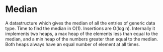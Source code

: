 # Median
A datastructure which gives the median of all the entries of generic data type. Time to find the median in O(1). Insertions are O(log n).
Internally it implements two heaps, a max heap of the elements less than equal to the median, and a min heap of the numbers greater than equal to the median. Both heaps always have an equal number of element at all times.
